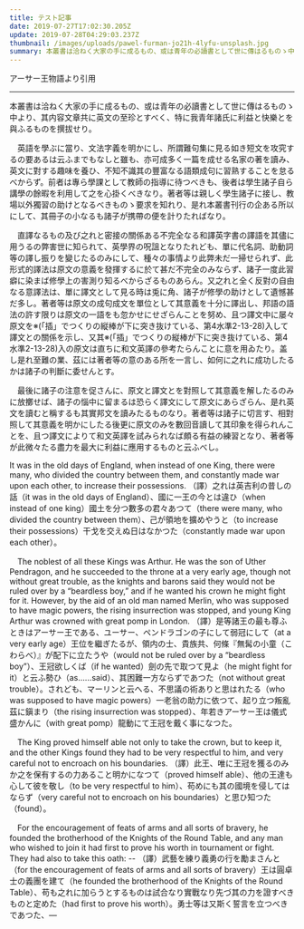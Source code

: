 ```yaml
---
title: テスト記事
date: 2019-07-27T17:02:30.205Z
update: 2019-07-28T04:29:03.237Z
thumbnail: /images/uploads/pawel-furman-jo21h-4lyfu-unsplash.jpg
summary: 本叢書は洽ねく大家の手に成るもの、或は青年の必讀書として世に傳はるものゝ中より、
---
```

アーサー王物語より引用

---

本叢書は洽ねく大家の手に成るもの、或は青年の必讀書として世に傳はるものゝ中より、其内容文章共に英文の至珍とすべく、特に我青年諸氏に利益と快樂とを與ふるものを撰拔せり。

　英語を學ぶに當り、文法字義を明かにし、所謂難句集に見る如き短文を攻究するの要あるは云ふまでもなしと雖も、亦可成多く一篇を成せる名家の著を讀み、英文に對する趣味を養ひ、不知不識其の豐富なる語類成句に習熟することを怠るべからず。前者は專ら學課として教師の指導に待つべきも、後者は學生諸子自ら講學の餘暇を利用して之を心掛くべきなり。著者等は親しく學生諸子に接し、教場以外獨習の助けとなるべきものゝ要求を知れり、是れ本叢書刊行の企ある所以にして、其冊子の小なるも諸子が携帶の便を計りたればなり。

　直譯なるもの及び之れと密接の關係ある不完全なる和譯英字書の譯語を其儘に用うるの弊害世に知られて、英學界の呪詛となりたれども、單に代名詞、助動詞等の譯し振りを變じたるのみにして、種々の事情より此弊未だ一掃せられず、此形式的譯法は原文の意義を發揮するに於て甚だ不完全のみならず、諸子一度此習癖に染まば修學上の害測り知るべからざるものあらん。又之れと全く反對の自由なる意譯法は、單に譯文として見る時は兎に角、諸子が修學の助けとして遺憾甚だ多し。著者等は原文の成句成文を單位として其意義を十分に譯出し、邦語の語法の許す限りは原文の一語をも忽かせにせざらんことを努め、且つ譯文中に屡々原文を※(「插」でつくりの縦棒が下に突き抜けている、第4水準2-13-28)入して譯文との關係を示し、又其※(「插」でつくりの縦棒が下に突き抜けている、第4水準2-13-28)入の原文は直ちに和文英譯の參考たらんことに意を用ゐたり。盖し是れ至難の業、茲には著者等の意のある所を一言し、如何に之れに成功したるかは諸子の判斷に委せんとす。

　最後に諸子の注意を促さんに、原文と譯文とを對照して其意義を解したるのみに放擲せば、諸子の惱中に留まるは恐らく譯文にして原文にあらざらん、是れ英文を讀むと稱するも其實邦文を讀みたるものなり。著者等は諸子に切言す、相對照して其意義を明かにしたる後更に原文のみを數回音讀して其印象を得られんことを、且つ譯文によりて和文英譯を試みられなば頗る有益の練習となり、著者等が此微々たる盡力を最大に利益に應用するものと云ふべし。

It was in the old days of England, when instead of one King, there were many, who divided the country between them, and constantly made war upon each other, to increase their possessions.
（譯）之れは英吉利の昔しの話（it was in the old days of England）、國に一王の今とは違ひ（when instead of one king）國土を分つ數多の君々あつて（there were many, who divided the country between them）、己が領地を擴めやうと（to increase their possessions）干戈を交えぬ日はなかつた（constantly made war upon each other）。

　The noblest of all these Kings was Arthur. He was the son of Uther Pendragon, and he succeeded to the throne at a very early age, though not without great trouble, as the knights and barons said they would not be ruled over by a “beardless boy,” and if he wanted his crown he might fight for it. However, by the aid of an old man named Merlin, who was supposed to have magic powers, the rising insurrection was stopped, and young King Arthur was crowned with great pomp in London.
（譯）是等諸王の最も尊ふときはアーサー王である、ユーサー、ペンドラゴンの子にして弱冠にして（at a very early age）王位を繼ぎたるが、領内の士、貴族共、何條『無髯の小童（こわらべ）』が配下に立たうや（would not be ruled over by a “beardless boy”）、王冠欲しくば（if he wanted）劍の先で取つて見よ（he might fight for it）と云ふ勢ひ（as……said）、其困難一方ならずであつた（not without great trouble）。されども、マーリンと云へる、不思議の術ありと思はれたる（who was supposed to have magic powers）一老翁の助力に依つて、起り立つ叛亂茲に鎭まり（the rising insurrection was stopped）、年若きアーサー王は儀式盛かんに（with great pomp）龍動にて王冠を戴く事になつた。

　The King proved himself able not only to take the crown, but to keep it, and the other Kings found they had to be very respectful to him, and very careful not to encroach on his boundaries.
（譯）此王、唯に王冠を獲るのみか之を保有するの力あること明かになつて（proved himself able）、他の王達も心して彼を敬し（to be very respectful to him）、苟めにも其の國境を侵してはならず（very careful not to encroach on his boundaries）と思ひ知つた（found）。

　For the encouragement of feats of arms and all sorts of bravery, he founded the brotherhood of the Knights of the Round Table, and any man who wished to join it had first to prove his worth in tournament or fight. They had also to take this oath: --
（譯）武藝を練り義勇の行を勵まさんと（for the encouragement of feats of arms and all sorts of bravery）王は圓卓士の義團を建て（he founded the brotherhood of the Knights of the Round Table）、苟も之れに加らうとするものは試合なり實戰なり先づ其の力を證すべきものと定めた（had first to prove his worth）。勇士等は又斯く誓言を立つべきであつた、―
